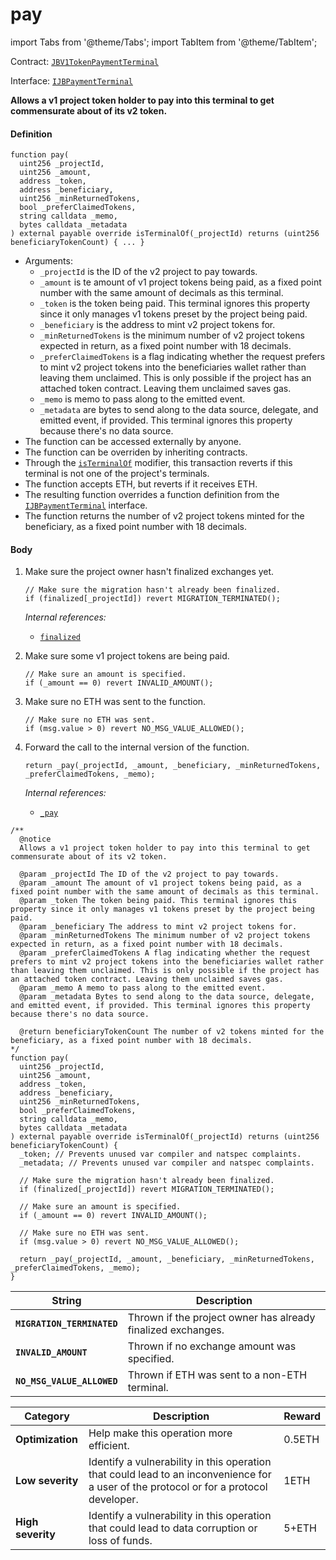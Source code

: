 # pay

import Tabs from '@theme/Tabs';
import TabItem from '@theme/TabItem';

Contract: [`JBV1TokenPaymentTerminal`](/dev/api/contracts/or-payment-terminals/jbv1tokenpaymentterminal/README.md)​‌

Interface: [`IJBPaymentTerminal`](/dev/api/interfaces/ijbpaymentterminal.md)

<Tabs>
<TabItem value="Step by step" label="Step by step">

**Allows a v1 project token holder to pay into this terminal to get commensurate about of its v2 token.**

#### Definition

```
function pay(
  uint256 _projectId,
  uint256 _amount,
  address _token,
  address _beneficiary,
  uint256 _minReturnedTokens,
  bool _preferClaimedTokens,
  string calldata _memo,
  bytes calldata _metadata
) external payable override isTerminalOf(_projectId) returns (uint256 beneficiaryTokenCount) { ... }
```

* Arguments:
  * `_projectId` is the ID of the v2 project to pay towards.
  * `_amount` is te amount of v1 project tokens being paid, as a fixed point number with the same amount of decimals as this terminal.
  * `_token` is the token being paid. This terminal ignores this property since it only manages v1 tokens preset by the project being paid.
  * `_beneficiary` is the address to mint v2 project tokens for.
  * `_minReturnedTokens` is the minimum number of v2 project tokens expected in return, as a fixed point number with 18 decimals.
  * `_preferClaimedTokens` is a flag indicating whether the request prefers to mint v2 project tokens into the beneficiaries wallet rather than leaving them unclaimed. This is only possible if the project has an attached token contract. Leaving them unclaimed saves gas.
  * `_memo` is memo to pass along to the emitted event.
  * `_metadata` are bytes to send along to the data source, delegate, and emitted event, if provided. This terminal ignores this property because there's no data source.
* The function can be accessed externally by anyone.
* The function can be overriden by inheriting contracts.
* Through the [`isTerminalOf`](/dev/api/contracts/or-payment-terminals/jbv1tokenpaymentterminal/modifiers/isterminalof.md) modifier, this transaction reverts if this terminal is not one of the project's terminals.
* The function accepts ETH, but reverts if it receives ETH.
* The resulting function overrides a function definition from the [`IJBPaymentTerminal`](/dev/api/interfaces/ijbpaymentterminal.md) interface.
* The function returns the number of v2 project tokens minted for the beneficiary, as a fixed point number with 18 decimals.

#### Body

1.  Make sure the project owner hasn't finalized exchanges yet.

    ```
    // Make sure the migration hasn't already been finalized.
    if (finalized[_projectId]) revert MIGRATION_TERMINATED();
    ```

    _Internal references:_

    * [`finalized`](/dev/api/contracts/or-payment-terminals/jbv1tokenpaymentterminal/properties/finalized.md)

2.  Make sure some v1 project tokens are being paid.

    ```
    // Make sure an amount is specified.
    if (_amount == 0) revert INVALID_AMOUNT();
    ```

3.  Make sure no ETH was sent to the function.

    ```
    // Make sure no ETH was sent.
    if (msg.value > 0) revert NO_MSG_VALUE_ALLOWED();
    ```

4.  Forward the call to the internal version of the function.

    ```
    return _pay(_projectId, _amount, _beneficiary, _minReturnedTokens, _preferClaimedTokens, _memo);
    ```

    _Internal references:_

    * [`_pay`](/dev/api/contracts/or-payment-terminals/jbv1tokenpaymentterminal/write/-_pay.md)

</TabItem>

<TabItem value="Code" label="Code">

```
/**
  @notice
  Allows a v1 project token holder to pay into this terminal to get commensurate about of its v2 token.

  @param _projectId The ID of the v2 project to pay towards.
  @param _amount The amount of v1 project tokens being paid, as a fixed point number with the same amount of decimals as this terminal.
  @param _token The token being paid. This terminal ignores this property since it only manages v1 tokens preset by the project being paid.
  @param _beneficiary The address to mint v2 project tokens for.
  @param _minReturnedTokens The minimum number of v2 project tokens expected in return, as a fixed point number with 18 decimals.
  @param _preferClaimedTokens A flag indicating whether the request prefers to mint v2 project tokens into the beneficiaries wallet rather than leaving them unclaimed. This is only possible if the project has an attached token contract. Leaving them unclaimed saves gas.
  @param _memo A memo to pass along to the emitted event.
  @param _metadata Bytes to send along to the data source, delegate, and emitted event, if provided. This terminal ignores this property because there's no data source.

  @return beneficiaryTokenCount The number of v2 tokens minted for the beneficiary, as a fixed point number with 18 decimals.
*/
function pay(
  uint256 _projectId,
  uint256 _amount,
  address _token,
  address _beneficiary,
  uint256 _minReturnedTokens,
  bool _preferClaimedTokens,
  string calldata _memo,
  bytes calldata _metadata
) external payable override isTerminalOf(_projectId) returns (uint256 beneficiaryTokenCount) {
  _token; // Prevents unused var compiler and natspec complaints.
  _metadata; // Prevents unused var compiler and natspec complaints.

  // Make sure the migration hasn't already been finalized.
  if (finalized[_projectId]) revert MIGRATION_TERMINATED();

  // Make sure an amount is specified.
  if (_amount == 0) revert INVALID_AMOUNT();

  // Make sure no ETH was sent.
  if (msg.value > 0) revert NO_MSG_VALUE_ALLOWED();

  return _pay(_projectId, _amount, _beneficiary, _minReturnedTokens, _preferClaimedTokens, _memo);
}
```

</TabItem>

<TabItem value="Errors" label="Errors">

| String                       | Description                                             |
| ---------------------------- | ------------------------------------------------------- |
| **`MIGRATION_TERMINATED`** | Thrown if the project owner has already finalized exchanges. |
| **`INVALID_AMOUNT`** | Thrown if no exchange amount was specified. |
| **`NO_MSG_VALUE_ALLOWED`** | Thrown if ETH was sent to a non-ETH terminal. |

</TabItem>


<TabItem value="Bug bounty" label="Bug bounty">

| Category          | Description                                                                                                                            | Reward |
| ----------------- | -------------------------------------------------------------------------------------------------------------------------------------- | ------ |
| **Optimization**  | Help make this operation more efficient.                                                                                               | 0.5ETH |
| **Low severity**  | Identify a vulnerability in this operation that could lead to an inconvenience for a user of the protocol or for a protocol developer. | 1ETH   |
| **High severity** | Identify a vulnerability in this operation that could lead to data corruption or loss of funds.                                        | 5+ETH  |

</TabItem>
</Tabs>
